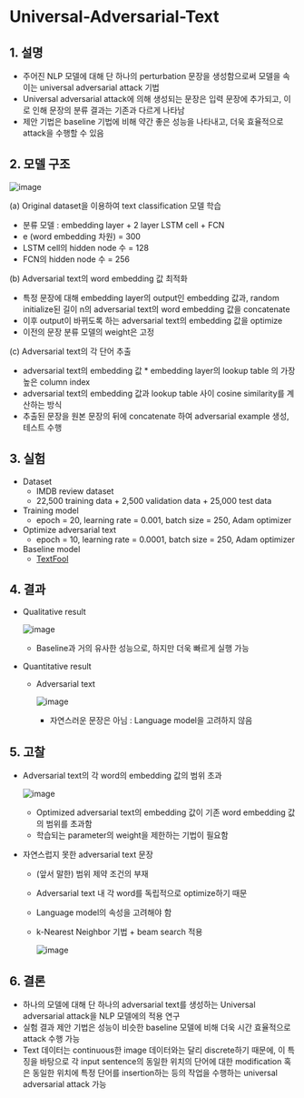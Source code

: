 # Universal-Adversarial-Text

## 1. 설명

  - 주어진 NLP 모델에 대해 단 하나의 perturbation 문장을 생성함으로써 모델을 속이는 universal adversarial attack 기법
  - Universal adversarial attack에 의해 생성되는 문장은 입력 문장에 추가되고, 이로 인해 문장의 분류 결과는 기존과 다르게 나타남
  - 제안 기법은 baseline 기법에 비해 약간 좋은 성능을 나타내고, 더욱 효율적으로 attack을 수행할 수 있음

## 2. 모델 구조

  ![image](https://user-images.githubusercontent.com/26705935/50680219-3be50580-104a-11e9-9473-847d96b42dd9.png)
  
  (a) Original dataset을 이용하여 text classification 모델 학습
   - 분류 모델 : embedding layer + 2 layer LSTM cell + FCN
   - e (word embedding 차원) = 300
   - LSTM cell의 hidden node 수 = 128
   - FCN의 hidden node 수 = 256
   
  (b) Adversarial text의 word embedding 값 최적화
   - 특정 문장에 대해 embedding layer의 output인 embedding 값과, random initialize된 길이 n의 adversarial text의 word embedding 값을 concatenate  
   - 이후 output이 바뀌도록 하는 adversarial text의 embedding 값을 optimize
   - 이전의 문장 분류 모델의 weight은 고정
   
  (c) Adversarial text의 각 단어 추출
   - adversarial text의 embedding 값 * embedding layer의 lookup table 의 가장 높은 column index
   - adversarial text의 embedding 값과 lookup table 사이 cosine similarity를 계산하는 방식
   - 추출된 문장을 원본 문장의 뒤에 concatenate 하여 adversarial example 생성, 테스트 수행
  
## 3. 실험
  - Dataset
    - IMDB review dataset
    - 22,500 training data + 2,500 validation data + 25,000 test data
  - Training model
    - epoch = 20, learning rate = 0.001, batch size = 250, Adam optimizer
  - Optimize adversarial text
    - epoch = 10, learning rate = 0.0001, batch size = 250, Adam optimizer
  - Baseline model  
    - [TextFool](https://github.com/bogdan-kulynych/textfool)
    
## 4. 결과
  - Qualitative result
  
    ![image](https://user-images.githubusercontent.com/26705935/51031975-b5986880-15e1-11e9-9978-ead103d627e5.png)
    
    - Baseline과 거의 유사한 성능으로, 하지만 더욱 빠르게 실행 가능
    
  - Quantitative result
    - Adversarial text
    
      ![image](https://user-images.githubusercontent.com/26705935/51032041-f2645f80-15e1-11e9-8b96-f7991fd5af01.png)
      
      - 자연스러운 문장은 아님 : Language model을 고려하지 않음
      
## 5. 고찰
  - Adversarial text의 각 word의 embedding 값의 범위 초과
  
    ![image](https://user-images.githubusercontent.com/26705935/51032155-5424c980-15e2-11e9-89b2-283c57b7fa5f.png)

    - Optimized adversarial text의 embedding 값이 기존 word embedding 값의 범위를 초과함
    - 학습되는 parameter의 weight을 제한하는 기법이 필요함
  
  - 자연스럽지 못한 adversarial text 문장
    - (앞서 말한) 범위 제약 조건의 부재
    - Adversarial text 내 각 word를 독립적으로 optimize하기 때문
    - Language model의 속성을 고려해야 함
    - k-Nearest Neighbor 기법 + beam search 적용
    
      ![image](https://user-images.githubusercontent.com/26705935/51032252-a36afa00-15e2-11e9-8854-591e5745bcc8.png)
      
## 6. 결론
  - 하나의 모델에 대해 단 하나의 adversarial text를 생성하는 Universal adversarial attack을 NLP 모델에의 적용 연구
  - 실험 결과 제안 기법은 성능이 비슷한 baseline 모델에 비해 더욱 시간 효율적으로 attack 수행 가능
  - Text 데이터는 continuous한 image 데이터와는 달리 discrete하기 때문에, 이 특징을 바탕으로 각 input sentence의 동일한 위치의 단어에 대한 modification 혹은 동일한 위치에 특정 단어를 insertion하는 등의 작업을 수행하는 universal adversarial attack 가능
  
